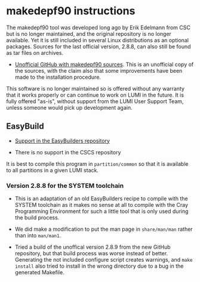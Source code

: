 # makedepf90 instructions

The makedepf90 tool was developed long ago by Erik Edelmann from CSC but is no
longer maintained, and the original repository is no longer available. Yet it is 
still included in several Linux distributions as an optional packages. Sources
for the last official version, 2.8.8, can also still be found as tar files
on archives.

  * [Unofficial GitHub with makedepf90 sources](https://github.com/outpaddling/makedepf90).
    This is an unofficial copy of the sources, with the claim also that some improvements
    have been made to the installation procedure.
    
This software is no longer maintained so is offered without any warranty
that it works properly or can continue to work on LUMI in the future.
It is fully offered "as-is", without support from the LUMI User Support
Team, unless someone would pick up development again.

    
## EasyBuild

  * [Support in the EasyBuilders repository](https://github.com/easybuilders/easybuild-easyconfigs/tree/develop/easybuild/easyconfigs/m/makedepf90)
  
  * There is no support in the CSCS repository
  
It is best to compile this program in `partition/common` so that it is available to
all partitions in a given LUMI stack.
  

### Version 2.8.8 for the SYSTEM toolchain

  * This is an adaptation of an old EasyBuilders recipe to compile with the
    SYSTEM toolchain as it makes no sense at all to compile with the Cray
    Programming Environment for such a little tool that is only used during
    the build process.
    
  * We did make a modification to put the man page in `share/man/man` rather
    than into `man/man1`.
    
  * Tried a build of the unoffical version 2.8.9 from the new GitHub repository,
    but that build process was worse instead of better. Generating the not included
    configure script creates warnings, and `make install` also tried to install in 
    the wrong directory due to a bug in the generated Makefile.
